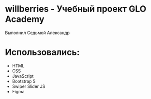 # willberries - Учебный проект GLO Academy
Выполнил Седьмой Александр
# Использовались:
- HTML
- CSS
- JavaScript
- Bootstrap 5
- Swiper Slider JS
- Figma
